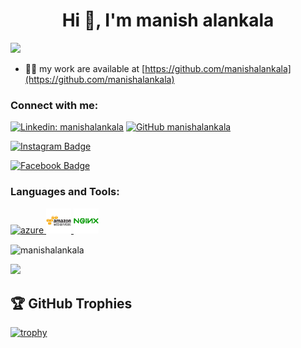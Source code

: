 




<h1 align="center">Hi 👋, I'm manish alankala</h1>


![](https://komarev.com/ghpvc/?username=manishalankala&color=green)

- 👨‍💻 my work are available at [https://github.com/manishalankala](https://github.com/manishalankala)



<h3 align="left">Connect with me:</h3>
<p align="left">
 
[![Linkedin: manishalankala](https://img.shields.io/badge/-manishalankala-blue?style=flat-square&logo=Linkedin&logoColor=white&link=https://www.linkedin.com/in/manish-kumar-alankala-11b6a8142/)](https://www.linkedin.com/in/manish-kumar-alankala-11b6a8142/)
[![GitHub manishalankala](https://img.shields.io/github/followers/manishalankala?label=follow&style=social)](https://github.com/manishalankala)
 
[![Instagram Badge](https://img.shields.io/badge/-manishalankala-purple?style=flat-square&logo=Instagram&logoColor=white&link=https://www.instagram.com/manishalankala/)](https://www.instagram.com/manishalankala/)

[![Facebook Badge](https://img.shields.io/badge/-manishalankala-blue?style=flat-square&logo=Facebook&logoColor=white&link=https://www.facebook.com/manishalankala)](https://www.facebook.com/manishalankala)

<h3 align="left">Languages and Tools:</h3>

<a href="https://azure.microsoft.com/en-in/" target="_blank"> <img src="https://www.vectorlogo.zone/logos/microsoft_azure/microsoft_azure-icon.svg" alt="azure" width="40" height="40"/> <a href="https://aws.amazon.com" target="_blank"> <img src="https://raw.githubusercontent.com/devicons/devicon/master/icons/amazonwebservices/amazonwebservices-original-wordmark.svg" alt="aws" width="40" height="40"/> </a> <a href="https://www.nginx.com" target="_blank"> <img src="https://raw.githubusercontent.com/devicons/devicon/master/icons/nginx/nginx-original.svg" alt="nginx" width="40" height="40"/> </a>

    



<p><img align="center" src="https://github-readme-streak-stats.herokuapp.com/?user=manishalankala&" alt="manishalankala" /></p>
<img src="https://github-readme-stats.vercel.app/api?username=manishalankala&&show_icons=true&theme=radical"/>
</p>  
  

 
 ## 🏆 GitHub Trophies

[![trophy](https://github-profile-trophy.vercel.app/?username=manishalankala&theme=nord&column=7)](https://github.com/ryo-ma/github-profile-trophy)

